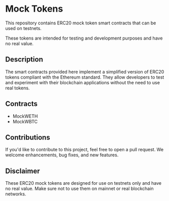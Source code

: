 # Mock Tokens

This repository contains ERC20 mock token smart contracts that can be used on testnets.

These tokens are intended for testing and development purposes and have no real value.

## Description

The smart contracts provided here implement a simplified version of ERC20 tokens compliant with the Ethereum standard. They allow developers to test and experiment with their blockchain applications without the need to use real tokens.

## Contracts

- MockWETH
- MockWBTC

## Contributions
If you'd like to contribute to this project, feel free to open a pull request. We welcome enhancements, bug fixes, and new features.

## Disclaimer
These ERC20 mock tokens are designed for use on testnets only and have no real value. Make sure not to use them on mainnet or real blockchain networks.
